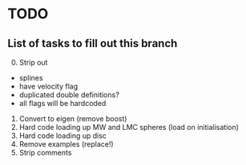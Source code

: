# TODO
## List of tasks to fill out this branch

0. Strip out
  - splines
  - have velocity flag
  - duplicated double definitions?
  - all flags will be hardcoded
1. Convert to eigen (remove boost)
2. Hard code loading up MW and LMC spheres (load on initialisation)
3. Hard code loading up disc
4. Remove examples (replace!)
5. Strip comments
